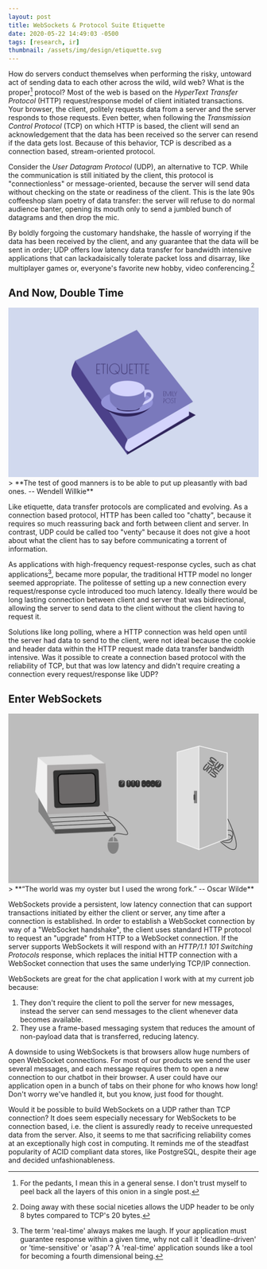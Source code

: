 ```yaml
---
layout: post
title: WebSockets & Protocol Suite Etiquette
date: 2020-05-22 14:49:03 -0500
tags: [research, ir]
thumbnail: /assets/img/design/etiquette.svg
---
```


How do servers conduct themselves when performing the risky, untoward act of sending data to each other across the wild, wild web? What is the proper[^1] protocol? Most of the web is based on the _HyperText Transfer Protocol_ (HTTP) request/response model of client initiated transactions.  Your browser, the client, politely requests data from a server and the server responds to those requests. Even better, when following the _Transmission Control Protocol_ (TCP) on which HTTP is based, the client will send an acknowledgement that the data has been received so the server can resend if the data gets lost. Because of this behavior, TCP is described as a connection based, stream-oriented protocol.

Consider the _User Datagram Protocol_ (UDP), an alternative to TCP. While the communication is still initiated by the client, this protocol is "connectionless" or message-oriented, because the server will send data without checking on the state or readiness of the client. This is the late 90s coffeeshop slam poetry of data transfer: the server will refuse to do normal audience banter, opening its mouth only to send a jumbled bunch of datagrams and then drop the mic.

By boldly forgoing the customary handshake, the hassle of worrying if the data has been received by the client, and any guarantee that the data will be sent in order; UDP offers low latency data transfer for bandwidth intensive applications that can lackadaisically tolerate packet loss and disarray, like multiplayer games or, everyone's favorite new hobby, video conferencing.[^2]

## And Now, Double Time

<div class="row">
  <div class="col-lg-12 pt-4 pb-4">
  	<img class="prototype" src="/assets/img/design/etiquette2.svg" alt="My office on Camelot Ln"/>
  </div>
</div>
> **The test of good manners is to be able to put up pleasantly with bad ones.
-- Wendell Willkie**

Like etiquette, data transfer protocols are complicated and evolving. As a connection based protocol, HTTP has been called too "chatty", because it requires so much reassuring back and forth between client and server.  In contrast, UDP could be called too "venty" because it does not give a hoot about what the client has to say before communicating a torrent of information.

As applications with high-frequency request-response cycles, such as chat applications[^3], became more popular, the traditional HTTP model no longer seemed appropriate. The politesse of setting up a new connection every request/response cycle introduced too much latency. Ideally there would be long lasting connection between client and server that was bidirectional, allowing the server to send data to the client without the client having to request it.

Solutions like long polling, where a HTTP connection was held open until the server had data to send to the client, were not ideal because the cookie and header data within the HTTP request made data transfer bandwidth intensive. Was it possible to create a connection based protocol with the reliability of TCP, but that was low latency and didn't require creating a connection every request/response like UDP?

## Enter WebSockets

<div class="row">
  <div class="col-lg-12 pt-4 pb-4">
  	<img class="prototype" src="/assets/img/design/internet_protocol.svg" alt="My office on Camelot Ln"/>
  </div>
</div>
> **“The world was my oyster but I used the wrong fork.”
-- Oscar Wilde**

WebSockets provide a persistent, low latency connection that can support transactions initiated by either the client or server, any time after a connection is established. In order to establish a WebSocket connection by way of a "WebSocket handshake", the client uses standard HTTP protocol to request an "upgrade" from HTTP to a WebSocket connection. If the server supports WebSockets it will respond with an _HTTP/1.1 101 Switching Protocols_ response, which replaces the initial HTTP connection with a WebSocket connection that uses the same underlying TCP/IP connection.

WebSockets are great for the chat application I work with at my current job because:

1. They don't require the client to poll the server for new messages, instead the server can send messages to the client whenever data becomes available.
2. They use a frame-based messaging system that reduces the amount of non-payload data that is transferred, reducing latency.

A downside to using WebSockets is that browsers allow huge numbers of open WebSocket connections. For most of our products we send the user several messages, and each message requires them to open a new connection to our chatbot in their browser. A user could have our application open in a bunch of tabs on their phone for who knows how long! Don't worry we've handled it, but you know, just food for thought.

Would it be possible to build WebSockets on a UDP rather than TCP connection?  It does seem especially necessary for WebSockets to be connection based, i.e. the client is assuredly ready to receive unrequested data from the server. Also, it seems to me that sacrificing reliability comes at an exceptionally high cost in computing. It reminds me of the steadfast popularity of ACID compliant data stores, like PostgreSQL, despite their age and decided unfashionableness.

[^1]: For the pedants, I mean this in a general sense. I don't trust myself to peel back all the layers of this onion in a single post.
[^2]: Doing away with these social niceties allows the UDP header to be only 8 bytes compared to TCP's 20 bytes.
[^3]: The term 'real-time' always makes me laugh. If your application must guarantee response within a given time, why not call it 'deadline-driven' or 'time-sensitive' or 'asap'? A 'real-time' application sounds like a tool for becoming a fourth dimensional being.
